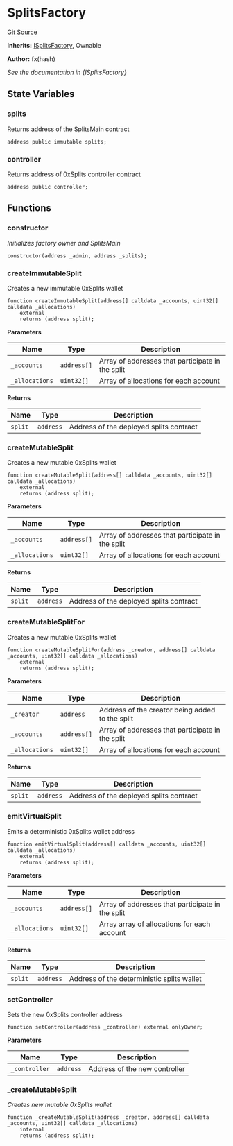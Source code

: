 # SplitsFactory
[Git Source](https://github.com/fxhash/fxhash-evm-contracts/blob/709c3bd5035ed7a7acc4391ca2a42cf2ad71efed/src/splits/SplitsFactory.sol)

**Inherits:**
[ISplitsFactory](/src/interfaces/ISplitsFactory.sol/interface.ISplitsFactory.md), Ownable

**Author:**
fx(hash)

*See the documentation in {ISplitsFactory}*


## State Variables
### splits
Returns address of the SplitsMain contract


```solidity
address public immutable splits;
```


### controller
Returns address of 0xSplits controller contract


```solidity
address public controller;
```


## Functions
### constructor

*Initializes factory owner and SplitsMain*


```solidity
constructor(address _admin, address _splits);
```

### createImmutableSplit

Creates a new immutable 0xSplits wallet


```solidity
function createImmutableSplit(address[] calldata _accounts, uint32[] calldata _allocations)
    external
    returns (address split);
```
**Parameters**

|Name|Type|Description|
|----|----|-----------|
|`_accounts`|`address[]`|Array of addresses that participate in the split|
|`_allocations`|`uint32[]`|Array of allocations for each account|

**Returns**

|Name|Type|Description|
|----|----|-----------|
|`split`|`address`|Address of the deployed splits contract|


### createMutableSplit

Creates a new mutable 0xSplits wallet


```solidity
function createMutableSplit(address[] calldata _accounts, uint32[] calldata _allocations)
    external
    returns (address split);
```
**Parameters**

|Name|Type|Description|
|----|----|-----------|
|`_accounts`|`address[]`|Array of addresses that participate in the split|
|`_allocations`|`uint32[]`|Array of allocations for each account|

**Returns**

|Name|Type|Description|
|----|----|-----------|
|`split`|`address`|Address of the deployed splits contract|


### createMutableSplitFor

Creates a new mutable 0xSplits wallet


```solidity
function createMutableSplitFor(address _creator, address[] calldata _accounts, uint32[] calldata _allocations)
    external
    returns (address split);
```
**Parameters**

|Name|Type|Description|
|----|----|-----------|
|`_creator`|`address`|Address of the creator being added to the split|
|`_accounts`|`address[]`|Array of addresses that participate in the split|
|`_allocations`|`uint32[]`|Array of allocations for each account|

**Returns**

|Name|Type|Description|
|----|----|-----------|
|`split`|`address`|Address of the deployed splits contract|


### emitVirtualSplit

Emits a deterministic 0xSplits wallet address


```solidity
function emitVirtualSplit(address[] calldata _accounts, uint32[] calldata _allocations)
    external
    returns (address split);
```
**Parameters**

|Name|Type|Description|
|----|----|-----------|
|`_accounts`|`address[]`|Array of addresses that participate in the split|
|`_allocations`|`uint32[]`|Array array of allocations for each account|

**Returns**

|Name|Type|Description|
|----|----|-----------|
|`split`|`address`|Address of the deterministic splits wallet|


### setController

Sets the new 0xSplits controller address


```solidity
function setController(address _controller) external onlyOwner;
```
**Parameters**

|Name|Type|Description|
|----|----|-----------|
|`_controller`|`address`|Address of the new controller|


### _createMutableSplit

*Creates new mutable 0xSplits wallet*


```solidity
function _createMutableSplit(address _creator, address[] calldata _accounts, uint32[] calldata _allocations)
    internal
    returns (address split);
```


